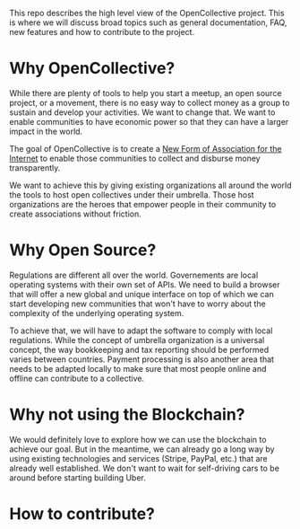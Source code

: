 This repo describes the high level view of the OpenCollective project. This is where we will discuss broad topics such as general documentation, FAQ, new features and how to contribute to the project.

# Why OpenCollective?

While there are plenty of tools to help you start a meetup, an open source project, or a movement, there is no easy way to collect money as a group to sustain and develop your activities. We want to change that. We want to enable communities to have economic power so that they can have a larger impact in the world.

The goal of OpenCollective is to create a [New Form of Association for the Internet](https://medium.com/open-collective/a-new-form-of-association-for-the-internet-generation-part-1-6d6c4f5dd27f#.fgb60dorq) to enable those communities to collect and disburse money transparently.

We want to achieve this by giving existing organizations all around the world the tools to host open collectives under their umbrella. Those host organizations are the heroes that empower people in their community to create associations without friction.

# Why Open Source?

Regulations are different all over the world. Governements are local operating systems with their own set of APIs. We need to build a browser that will offer a new global and unique interface on top of which we can start developing new communities that won't have to worry about the complexity of the underlying operating system.

To achieve that, we will have to adapt the software to comply with local regulations. While the concept of umbrella organization is a universal concept, the way bookkeeping and tax reporting should be performed varies between countries. Payment processing is also another area that needs to be adapted locally to make sure that most people online and offline can contribute to a collective.

# Why not using the Blockchain?

We would definitely love to explore how we can use the blockchain to achieve our goal. But in the meantime, we can already go a long way by using existing technologies and services (Stripe, PayPal, etc.) that are already well established. We don't want to wait for self-driving cars to be around before starting building Uber.

# How to contribute?
